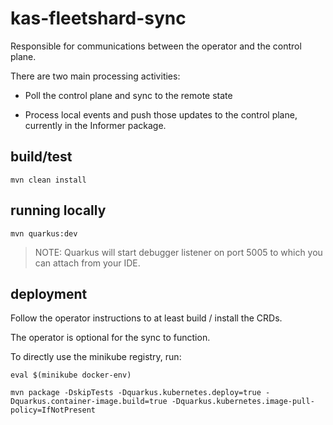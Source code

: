 # kas-fleetshard-sync

Responsible for communications between the operator and the control plane.

There are two main processing activities:

- Poll the control plane and sync to the remote state

- Process local events and push those updates to the control plane, currently in the Informer package.

## build/test

```shell
mvn clean install
```

## running locally

```shell
mvn quarkus:dev
```

> NOTE: Quarkus will start debugger listener on port 5005 to which you can attach from your IDE.

## deployment

Follow the operator instructions to at least build / install the CRDs.  

The operator is optional for the sync to function.

To directly use the minikube registry, run:

```shell
eval $(minikube docker-env)

mvn package -DskipTests -Dquarkus.kubernetes.deploy=true -Dquarkus.container-image.build=true -Dquarkus.kubernetes.image-pull-policy=IfNotPresent
```